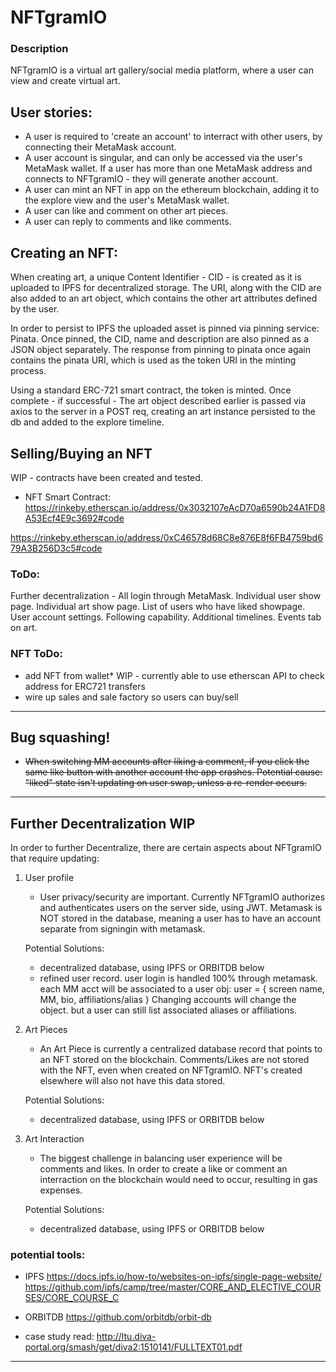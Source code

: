 # NFTgramIO

### Description

NFTgramIO is a virtual art gallery/social media platform, where a user can view and create virtual art.
## User stories:

* A user is required to 'create an account' to interract with other users, by connecting their MetaMask account. 
* A user account is singular, and can only be accessed via the user's MetaMask wallet. If a user has more than one MetaMask address and connects to NFTgramIO - they will generate another account.
* A user can mint an NFT in app on the ethereum blockchain, adding it to the explore view and the user's MetaMask wallet.
* A user can like and comment on other art pieces.
* A user can reply to comments and like comments.

## Creating an NFT:

When creating art, a unique Content Identifier - CID - is created as it is uploaded to IPFS for decentralized storage. The URI, along with the CID are also added to an art object, which contains the other art attributes defined by the user. 

In order to persist to IPFS the uploaded asset is pinned via pinning service: Pinata. Once pinned, the CID, name and description are also pinned as a JSON object separately. The response from pinning to pinata once again contains the pinata URI, which is used as the token URI in the minting process.

Using a standard ERC-721 smart contract, the token is minted. Once complete - if successful - The art object described earlier is passed via axios to the server in a POST req, creating an art instance persisted to the db and added to the explore timeline.

## Selling/Buying an NFT

WIP - contracts have been created and tested. 

* NFT Smart Contract: https://rinkeby.etherscan.io/address/0x3032107eAcD70a6590b24A1FD8A53Ecf4E9c3692#code


https://rinkeby.etherscan.io/address/0xC46578d68C8e876E8f6FB4759bd679A3B256D3c5#code

### ToDo:

Further decentralization - All login through MetaMask.
Individual user show page.
Individual art show page.
List of users who have liked showpage.
User account settings.
Following capability.
Additional timelines.
Events tab on art.

### NFT ToDo:

* add NFT from wallet* WIP - currently able to use etherscan API to check address for ERC721 transfers
* wire up sales and sale factory so users can buy/sell

-------------------------------------------------------
## Bug squashing! 

* <s>  When switching MM accounts after liking a comment, if you click the same like button with another account the app crashes. Potential cause: "liked" state isn't updating on user swap, unless a re-render occurs. </s>

-------------------------------------------------------
## Further Decentralization WIP

In order to further Decentralize, there are certain aspects about NFTgramIO that require updating:

1. User profile
    - User privacy/security are important. Currently NFTgramIO authorizes and authenticates users on the server side, using JWT. Metamask is NOT stored in the database, meaning a user has to have an account separate from signingin with metamask. 

    Potential Solutions:
    * decentralized database, using IPFS or ORBITDB below
    * refined user record. user login is handled 100% through metamask. each MM acct will be associated to a user obj:
        user = { screen name, MM, bio, affiliations/alias }
        Changing accounts will change the object. but a user can still list associated aliases or affiliations.

2. Art Pieces
    - An Art Piece is currently a centralized database record that points to an NFT stored on the blockchain. Comments/Likes are not stored with the NFT, even when created on NFTgramIO. NFT's created elsewhere will also not have this data stored.

    Potential Solutions:
    * decentralized database, using IPFS or ORBITDB below

3. Art Interaction
    - The biggest challenge in balancing user experience will be comments and likes. In order to create a like or comment an interraction on the blockchain would need to occur, resulting in gas expenses.

    Potential Solutions:
    * decentralized database, using IPFS or ORBITDB below

### potential tools: 

- IPFS
https://docs.ipfs.io/how-to/websites-on-ipfs/single-page-website/
https://github.com/ipfs/camp/tree/master/CORE_AND_ELECTIVE_COURSES/CORE_COURSE_C

- ORBITDB
https://github.com/orbitdb/orbit-db

- case study read:
http://ltu.diva-portal.org/smash/get/diva2:1510141/FULLTEXT01.pdf










------
<!-- #### Available Scripts

In the project directory, you can run:
#### `yarn start` 

Runs the app in the development mode.<br />
Open [http://localhost:3000](http://localhost:3000) to view it in the browser.

The page will reload if you make edits.<br />
You will also see any lint errors in the console.

#### `yarn build`

Builds the app for production to the `build` folder.<br />
It correctly bundles React in production mode and optimizes the build for the best performance.

The build is minified and the filenames include the hashes.<br />
Your app is ready to be deployed!

See the section about [deployment](https://facebook.github.io/create-react-app/docs/deployment) for more information.

#### `yarn eject`

**Note: this is a one-way operation. Once you `eject`, you can’t go back!**

If you aren’t satisfied with the build tool and configuration choices, you can `eject` at any time. This command will remove the single build dependency from your project.

Instead, it will copy all the configuration files and the transitive dependencies (Webpack, Babel, ESLint, etc) right into your project so you have full control over them. All of the commands except `eject` will still work, but they will point to the copied scripts so you can tweak them. At this point you’re on your own.

You don’t have to ever use `eject`. The curated feature set is suitable for small and middle deployments, and you shouldn’t feel obligated to use this feature. However we understand that this tool wouldn’t be useful if you couldn’t customize it when you are ready for it.

### Learn More

You can learn more in the [Create React App documentation](https://facebook.github.io/create-react-app/docs/getting-started).

To learn React, check out the [React documentation](https://reactjs.org/). -->



